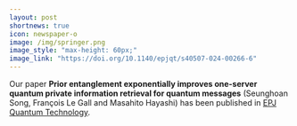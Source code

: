 ```yaml
---
layout: post
shortnews: true
icon: newspaper-o
image: /img/springer.png
image_style: "max-height: 60px;"
image_link: "https://doi.org/10.1140/epjqt/s40507-024-00266-6"
---
```


Our paper **Prior entanglement exponentially improves one-server quantum private information retrieval for quantum messages** (Seunghoan Song, François Le Gall and Masahito Hayashi) has been published in [EPJ Quantum Technology](https://doi.org/10.1140/epjqt/s40507-024-00266-6).


